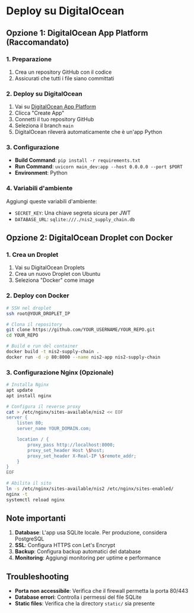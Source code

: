 # Deploy su DigitalOcean

## Opzione 1: DigitalOcean App Platform (Raccomandato)

### 1. Preparazione
1. Crea un repository GitHub con il codice
2. Assicurati che tutti i file siano committati

### 2. Deploy su DigitalOcean
1. Vai su [DigitalOcean App Platform](https://cloud.digitalocean.com/apps)
2. Clicca "Create App"
3. Connetti il tuo repository GitHub
4. Seleziona il branch `main`
5. DigitalOcean rileverà automaticamente che è un'app Python

### 3. Configurazione
- **Build Command**: `pip install -r requirements.txt`
- **Run Command**: `uvicorn main_dev:app --host 0.0.0.0 --port $PORT`
- **Environment**: Python

### 4. Variabili d'ambiente
Aggiungi queste variabili d'ambiente:
- `SECRET_KEY`: Una chiave segreta sicura per JWT
- `DATABASE_URL`: `sqlite:///./nis2_supply_chain.db`

## Opzione 2: DigitalOcean Droplet con Docker

### 1. Crea un Droplet
1. Vai su DigitalOcean Droplets
2. Crea un nuovo Droplet con Ubuntu
3. Seleziona "Docker" come image

### 2. Deploy con Docker
```bash
# SSH nel droplet
ssh root@YOUR_DROPLET_IP

# Clona il repository
git clone https://github.com/YOUR_USERNAME/YOUR_REPO.git
cd YOUR_REPO

# Build e run del container
docker build -t nis2-supply-chain .
docker run -d -p 80:8000 --name nis2-app nis2-supply-chain
```

### 3. Configurazione Nginx (Opzionale)
```bash
# Installa Nginx
apt update
apt install nginx

# Configura il reverse proxy
cat > /etc/nginx/sites-available/nis2 << EOF
server {
    listen 80;
    server_name YOUR_DOMAIN.com;

    location / {
        proxy_pass http://localhost:8000;
        proxy_set_header Host \$host;
        proxy_set_header X-Real-IP \$remote_addr;
    }
}
EOF

# Abilita il sito
ln -s /etc/nginx/sites-available/nis2 /etc/nginx/sites-enabled/
nginx -t
systemctl reload nginx
```

## Note importanti

1. **Database**: L'app usa SQLite locale. Per produzione, considera PostgreSQL
2. **SSL**: Configura HTTPS con Let's Encrypt
3. **Backup**: Configura backup automatici del database
4. **Monitoring**: Aggiungi monitoring per uptime e performance

## Troubleshooting

- **Porta non accessibile**: Verifica che il firewall permetta la porta 80/443
- **Database errori**: Controlla i permessi del file SQLite
- **Static files**: Verifica che la directory `static/` sia presente
